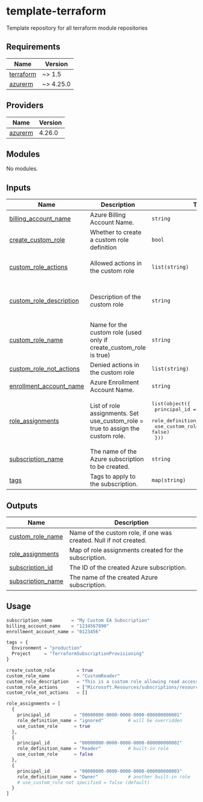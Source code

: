 # template-terraform
Template repository for all terraform module repositories

<!-- BEGIN_TF_DOCS -->
## Requirements

| Name | Version |
|------|---------|
| <a name="requirement_terraform"></a> [terraform](#requirement\_terraform) | ~> 1.5 |
| <a name="requirement_azurerm"></a> [azurerm](#requirement\_azurerm) | ~> 4.25.0 |
## Providers

| Name | Version |
|------|---------|
| <a name="provider_azurerm"></a> [azurerm](#provider\_azurerm) | 4.26.0 |
## Modules

No modules.
## Inputs

| Name | Description | Type | Default | Required |
|------|-------------|------|---------|:--------:|
| <a name="input_billing_account_name"></a> [billing\_account\_name](#input\_billing\_account\_name) | Azure Billing Account Name. | `string` | n/a | yes |
| <a name="input_create_custom_role"></a> [create\_custom\_role](#input\_create\_custom\_role) | Whether to create a custom role definition | `bool` | `false` | no |
| <a name="input_custom_role_actions"></a> [custom\_role\_actions](#input\_custom\_role\_actions) | Allowed actions in the custom role | `list(string)` | <pre>[<br>  "*"<br>]</pre> | no |
| <a name="input_custom_role_description"></a> [custom\_role\_description](#input\_custom\_role\_description) | Description of the custom role | `string` | `"This is a custom role created via Terraform"` | no |
| <a name="input_custom_role_name"></a> [custom\_role\_name](#input\_custom\_role\_name) | Name for the custom role (used only if create\_custom\_role is true) | `string` | `"my-custom-role"` | no |
| <a name="input_custom_role_not_actions"></a> [custom\_role\_not\_actions](#input\_custom\_role\_not\_actions) | Denied actions in the custom role | `list(string)` | `[]` | no |
| <a name="input_enrollment_account_name"></a> [enrollment\_account\_name](#input\_enrollment\_account\_name) | Azure Enrollment Account Name. | `string` | n/a | yes |
| <a name="input_role_assignments"></a> [role\_assignments](#input\_role\_assignments) | List of role assignments. Set use\_custom\_role = true to assign the custom role. | <pre>list(object({<br>    principal_id         = string<br>    role_definition_name = string<br>    use_custom_role      = optional(bool, false)<br>  }))</pre> | `[]` | no |
| <a name="input_subscription_name"></a> [subscription\_name](#input\_subscription\_name) | The name of the Azure subscription to be created. | `string` | n/a | yes |
| <a name="input_tags"></a> [tags](#input\_tags) | Tags to apply to the subscription. | `map(string)` | `{}` | no |  
## Outputs

| Name | Description |
|------|-------------|
| <a name="output_custom_role_name"></a> [custom\_role\_name](#output\_custom\_role\_name) | Name of the custom role, if one was created. Null if not created. |
| <a name="output_role_assignments"></a> [role\_assignments](#output\_role\_assignments) | Map of role assignments created for the subscription. |
| <a name="output_subscription_id"></a> [subscription\_id](#output\_subscription\_id) | The ID of the created Azure subscription. |
| <a name="output_subscription_name"></a> [subscription\_name](#output\_subscription\_name) | The name of the created Azure subscription. |
<!-- END_TF_DOCS -->

## Usage

```tf
subscription_name       = "My Custom EA Subscription"
billing_account_name    = "1234567890"
enrollment_account_name = "0123456"

tags = {
  Environment = "production"
  Project     = "TerraformSubscriptionProvisioning"
}

create_custom_role        = true
custom_role_name          = "CustomReader"
custom_role_description   = "This is a custom role allowing read access to all resource groups"
custom_role_actions       = ["Microsoft.Resources/subscriptions/resourceGroups/read"]
custom_role_not_actions   = []

role_assignments = [
  {
    principal_id         = "00000000-0000-0000-0000-000000000001"
    role_definition_name = "ignored"         # will be overridden
    use_custom_role      = true
  },
  {
    principal_id         = "00000000-0000-0000-0000-000000000002"
    role_definition_name = "Reader"          # built-in role
    use_custom_role      = false
  },
  {
    principal_id         = "00000000-0000-0000-0000-000000000003"
    role_definition_name = "Owner"           # another built-in role
    # use_custom_role not specified = false (default)
  }
]


```
